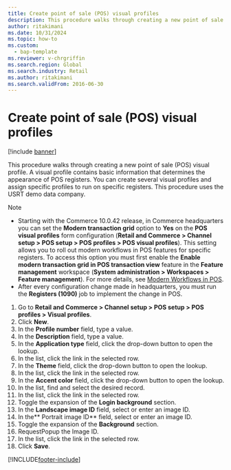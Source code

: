 ```yaml
--- 
title: Create point of sale (POS) visual profiles
description: This procedure walks through creating a new point of sale (POS) visual profile. 
author: ritakimani
ms.date: 10/31/2024
ms.topic: how-to 
ms.custom: 
  - bap-template
ms.reviewer: v-chrgriffin
ms.search.region: Global
ms.search.industry: Retail
ms.author: ritakimani
ms.search.validFrom: 2016-06-30 
---
```

# Create point of sale (POS) visual profiles

[!include [banner](../includes/banner.md)]

This procedure walks through creating a new point of sale (POS) visual profile. A visual profile contains basic information that determines the appearance of POS registers. You can create several visual profiles and assign specific profiles to run on specific registers. This procedure uses the USRT demo data company.

> [!NOTE]
> - Starting with the Commerce 10.0.42 release, in Commerce headquarters you can set the **Modern transaction grid** option to **Yes** on the **POS visual profiles** form configuration (**Retail and Commerce \> Channel setup \> POS setup \> POS profiles \> POS visual profiles**). This setting allows you to roll out modern workflows in POS features for specific registers. To access this option you must first enable the **Enable modern transaction grid in POS transaction view** feature in the **Feature management** workspace (**System administration \> Workspaces \> Feature management**). For more details, see [Modern Workflows in POS](../POS-UX-modernization.md).
> - After every configuration change made in headquarters, you must run the **Registers (1090)** job to implement the change in POS.

1. Go to **Retail and Commerce > Channel setup > POS setup > POS profiles > Visual profiles**.
2. Click **New**.
3. In the **Profile number** field, type a value.
4. In the **Description** field, type a value.
5. In the **Application type** field, click the drop-down button to open the lookup.
6. In the list, click the link in the selected row.
7. In the **Theme** field, click the drop-down button to open the lookup.
8. In the list, click the link in the selected row.
9. In the **Accent color** field, click the drop-down button to open the lookup.
10. In the list, find and select the desired record.
11. In the list, click the link in the selected row.
12. Toggle the expansion of the **Login background** section.
13. In the **Landscape image ID** field, select or enter an image ID.
14. In the** Portrait image ID** field, select or enter an image ID.
15. Toggle the expansion of the **Background** section.
16. RequestPopup the Image ID.
17. In the list, click the link in the selected row.
18. Click **Save**.



[!INCLUDE[footer-include](../../includes/footer-banner.md)]
